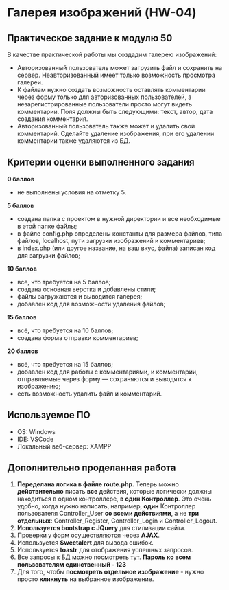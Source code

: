 # Галерея изображений (HW-04)

## Практическое задание к модулю 50
В качестве практической работы мы создадим галерею изображений:
- Авторизованный пользователь может загрузить файл и сохранить на сервер. Неавторизованный имеет только возможность просмотра галереи.
- К файлам нужно создать возможность оставлять комментарии через форму только для авторизованных пользователей, а незарегистрированные пользователи просто могут видеть комментарии. Поля должны быть следующими: текст, автор, дата создания комментария.
- Авторизованный пользователь также может и удалить свой комментарий. Сделайте удаление изображения, при его удалении комментарии также удаляются из БД.

## Критерии оценки выполненного задания
**0 баллов**
- не выполнены условия на отметку 5.

**5 баллов**
- создана папка с проектом в нужной директории и все необходимые в этой папке файлы;
- в файле config.php определены константы для размера файлов, типа файлов, localhost, пути загрузки изображений и комментариев;
- в index.php (или другое название, на ваш вкус, файла) записан код для загрузки файлов;

**10 баллов**
- всё, что требуется на 5 баллов;
- создана основная верстка и добавлены стили;
- файлы загружаются и выводится галерея;
- добавлен код для возможности удаления файлов;

**15 баллов**
- всё, что требуется на 10 баллов;
- создана форма отправки комментариев;

**20 баллов**
- всё, что требуется на 15 баллов;
- добавлен код для работы с комментариями, и комментарии, отправляемые через форму — сохраняются и выводятся к изображению;
- есть возможность удалить файл и комментарий.

## Используемое ПО
- OS: Windows
- IDE: VSCode
- Локальный веб-сервер: XAMPP

## Дополнительно проделанная работа
1. **Переделана логика в файле route.php.** Теперь можно **действительно** писать **все** действия, которые логически должны находиться в одном контроллере, **в один Контроллер**. Это очень удобно, когда нужно написать, например, **один** Контроллер пользователя Controller_User **со всеми действиями**, а не **три отдельных**: Controller_Register, Controller_Login и Controller_Logout.
2. **Используется bootstrap с JQuery** для стилизации сайта.
3. Проверки у форм осуществляются через **AJAX**.
4. Используется **Sweetalert** для вывода ошибок.
5. Используется **toastr** для отображения успешных запросов.
6. Все запросы к БД можно посмотреть [тут](app/database/queries.sql). **Пароль ко всем пользователям единственный - 123**
7. Для того, чтобы **посмотреть отдельное изображение** - нужно просто **кликнуть** на выбранное изображение.